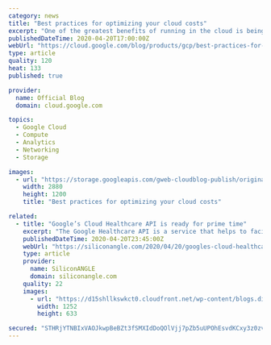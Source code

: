 ```yaml
---
category: news
title: "Best practices for optimizing your cloud costs"
excerpt: "One of the greatest benefits of running in the cloud is being able to scale up and down to meet demand and reduce operational expenditures. And that’s especially true when you’re experiencing unexpected changes in customer demand.Here at Google Cloud, we have an entire team of Solutions Architects dedicated"
publishedDateTime: 2020-04-20T17:00:00Z
webUrl: "https://cloud.google.com/blog/products/gcp/best-practices-for-optimizing-your-cloud-costs/"
type: article
quality: 120
heat: 133
published: true

provider:
  name: Official Blog
  domain: cloud.google.com

topics:
  - Google Cloud
  - Compute
  - Analytics
  - Networking
  - Storage

images:
  - url: "https://storage.googleapis.com/gweb-cloudblog-publish/original_images/Google_Cloud_Data_Analytics_5I5zzaa.jpg"
    width: 2880
    height: 1200
    title: "Best practices for optimizing your cloud costs"

related:
  - title: "Google’s Cloud Healthcare API is ready for prime time"
    excerpt: "The Google Healthcare API is a service that helps to facilitate the exchange of data between healthcare applications and services that run on Google’s cloud. It enables healthcare providers to ingest and manage data from multiple inputs and systems, and analyze that data using artificial intelligence and machine learning-based tools."
    publishedDateTime: 2020-04-20T23:45:00Z
    webUrl: "https://siliconangle.com/2020/04/20/googles-cloud-healthcare-api-ready-prime-time/"
    type: article
    provider:
      name: SiliconANGLE
      domain: siliconangle.com
    quality: 22
    images:
      - url: "https://d15shllkswkct0.cloudfront.net/wp-content/blogs.dir/1/files/2020/04/Google-Cloud-Healthcare-API.png"
        width: 1252
        height: 633

secured: "STHRjYTNBIxVAOJkwpBeBZt3fSMXIdDoQOlVjj7pZb5uUPOhEsvdKCxy3z0zvtUQx9sMi6hpLY5s6TWZnGbtypXlZefmlX709dY/PuPEORZ5kizqyqP2PBOY8xV9Ayci8xtATiAlmQz/MUFc5LAMc78irrlgZwkfzmwOgADJEDky5XFa2E8S8ptRCAEavnbyHbYfC6ppXtgxnBwgfIGkDbL4MAERFsxpzKObXyMXhOFsLtGH4xsnj6mgTkFyDiLaLQ6xVN/Utne0ZtUQB2FdW6+KIy5BRfv6b6YCl9M0QSjezDg3rT5cAZHQSmMiy9kj;a05UUbipxsVFNdskm4DbqA=="
---
```


